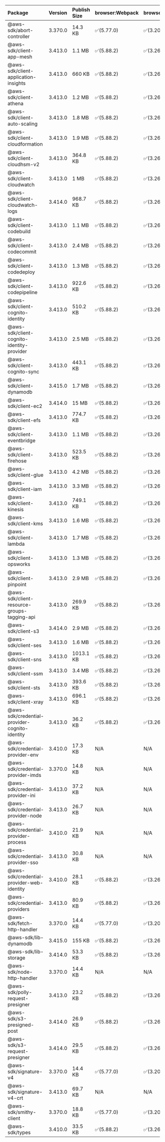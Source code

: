 | Package | Version | Publish Size | browser:Webpack | browser:Rollup | browser:EsBuild |
| :------ | :------ | :----------- | :------ | :----- | :------- |
|@aws-sdk/abort-controller|3.370.0|14.3 KB|✅(5.77.0)|✅(3.20.2)|✅(0.17.15)|
|@aws-sdk/client-app-mesh|3.413.0|1.1 MB|✅(5.88.2)|✅(3.26.3)|✅(0.18.15)|
|@aws-sdk/client-application-insights|3.413.0|660 KB|✅(5.88.2)|✅(3.26.3)|✅(0.18.15)|
|@aws-sdk/client-athena|3.413.0|1.2 MB|✅(5.88.2)|✅(3.26.3)|✅(0.18.15)|
|@aws-sdk/client-auto-scaling|3.413.0|1.8 MB|✅(5.88.2)|✅(3.26.3)|✅(0.18.15)|
|@aws-sdk/client-cloudformation|3.413.0|1.9 MB|✅(5.88.2)|✅(3.26.3)|✅(0.18.15)|
|@aws-sdk/client-cloudhsm-v2|3.413.0|364.8 KB|✅(5.88.2)|✅(3.26.3)|✅(0.18.15)|
|@aws-sdk/client-cloudwatch|3.413.0|1 MB|✅(5.88.2)|✅(3.26.3)|✅(0.18.15)|
|@aws-sdk/client-cloudwatch-logs|3.414.0|968.7 KB|✅(5.88.2)|✅(3.26.3)|✅(0.18.15)|
|@aws-sdk/client-codebuild|3.413.0|1.1 MB|✅(5.88.2)|✅(3.26.3)|✅(0.18.15)|
|@aws-sdk/client-codecommit|3.413.0|2.4 MB|✅(5.88.2)|✅(3.26.3)|✅(0.18.15)|
|@aws-sdk/client-codedeploy|3.413.0|1.3 MB|✅(5.88.2)|✅(3.26.3)|✅(0.18.15)|
|@aws-sdk/client-codepipeline|3.413.0|922.6 KB|✅(5.88.2)|✅(3.26.3)|✅(0.18.15)|
|@aws-sdk/client-cognito-identity|3.413.0|510.2 KB|✅(5.88.2)|✅(3.26.3)|✅(0.18.15)|
|@aws-sdk/client-cognito-identity-provider|3.413.0|2.5 MB|✅(5.88.2)|✅(3.26.3)|✅(0.18.15)|
|@aws-sdk/client-cognito-sync|3.413.0|443.1 KB|✅(5.88.2)|✅(3.26.3)|✅(0.18.15)|
|@aws-sdk/client-dynamodb|3.415.0|1.7 MB|✅(5.88.2)|✅(3.26.3)|✅(0.18.15)|
|@aws-sdk/client-ec2|3.414.0|15 MB|✅(5.88.2)|✅(3.26.3)|✅(0.18.15)|
|@aws-sdk/client-efs|3.413.0|774.7 KB|✅(5.88.2)|✅(3.26.3)|✅(0.18.15)|
|@aws-sdk/client-eventbridge|3.413.0|1.1 MB|✅(5.88.2)|✅(3.26.3)|✅(0.18.15)|
|@aws-sdk/client-firehose|3.413.0|523.5 KB|✅(5.88.2)|✅(3.26.3)|✅(0.18.15)|
|@aws-sdk/client-glue|3.413.0|4.2 MB|✅(5.88.2)|✅(3.26.3)|✅(0.18.15)|
|@aws-sdk/client-iam|3.413.0|3.3 MB|✅(5.88.2)|✅(3.26.3)|✅(0.18.15)|
|@aws-sdk/client-kinesis|3.413.0|749.1 KB|✅(5.88.2)|✅(3.26.3)|✅(0.18.15)|
|@aws-sdk/client-kms|3.413.0|1.6 MB|✅(5.88.2)|✅(3.26.3)|✅(0.18.15)|
|@aws-sdk/client-lambda|3.413.0|1.7 MB|✅(5.88.2)|✅(3.26.3)|✅(0.18.15)|
|@aws-sdk/client-opsworks|3.413.0|1.3 MB|✅(5.88.2)|✅(3.26.3)|✅(0.18.15)|
|@aws-sdk/client-pinpoint|3.413.0|2.9 MB|✅(5.88.2)|✅(3.26.3)|✅(0.18.15)|
|@aws-sdk/client-resource-groups-tagging-api|3.413.0|269.9 KB|✅(5.88.2)|✅(3.26.3)|✅(0.18.15)|
|@aws-sdk/client-s3|3.414.0|2.9 MB|✅(5.88.2)|✅(3.26.3)|✅(0.18.15)|
|@aws-sdk/client-ses|3.413.0|1.6 MB|✅(5.88.2)|✅(3.26.3)|✅(0.18.15)|
|@aws-sdk/client-sns|3.413.0|1013.1 KB|✅(5.88.2)|✅(3.26.3)|✅(0.18.15)|
|@aws-sdk/client-ssm|3.413.0|3.4 MB|✅(5.88.2)|✅(3.26.3)|✅(0.18.15)|
|@aws-sdk/client-sts|3.413.0|393.6 KB|✅(5.88.2)|✅(3.26.3)|✅(0.18.15)|
|@aws-sdk/client-xray|3.413.0|696.1 KB|✅(5.88.2)|✅(3.26.3)|✅(0.18.15)|
|@aws-sdk/credential-provider-cognito-identity|3.413.0|36.2 KB|✅(5.88.2)|✅(3.26.3)|✅(0.18.15)|
|@aws-sdk/credential-provider-env|3.410.0|17.3 KB|N/A|N/A|N/A|
|@aws-sdk/credential-provider-imds|3.370.0|14.8 KB|N/A|N/A|N/A|
|@aws-sdk/credential-provider-ini|3.413.0|37.2 KB|N/A|N/A|N/A|
|@aws-sdk/credential-provider-node|3.413.0|26.7 KB|N/A|N/A|N/A|
|@aws-sdk/credential-provider-process|3.410.0|21.9 KB|N/A|N/A|N/A|
|@aws-sdk/credential-provider-sso|3.413.0|30.8 KB|N/A|N/A|N/A|
|@aws-sdk/credential-provider-web-identity|3.410.0|28.1 KB|✅(5.88.2)|✅(3.26.3)|✅(0.18.15)|
|@aws-sdk/credential-providers|3.413.0|80.9 KB|✅(5.88.2)|✅(3.26.3)|✅(0.18.15)|
|@aws-sdk/fetch-http-handler|3.370.0|14.4 KB|✅(5.77.0)|✅(3.20.2)|✅(0.17.15)|
|@aws-sdk/lib-dynamodb|3.415.0|155 KB|✅(5.88.2)|✅(3.26.3)|✅(0.18.15)|
|@aws-sdk/lib-storage|3.414.0|53.3 KB|✅(5.88.2)|✅(3.26.3)|✅(0.18.15)|
|@aws-sdk/node-http-handler|3.370.0|14.4 KB|N/A|N/A|N/A|
|@aws-sdk/polly-request-presigner|3.413.0|23.2 KB|✅(5.88.2)|✅(3.26.3)|✅(0.18.15)|
|@aws-sdk/s3-presigned-post|3.414.0|26.9 KB|✅(5.88.2)|✅(3.26.3)|✅(0.18.15)|
|@aws-sdk/s3-request-presigner|3.414.0|29.5 KB|✅(5.88.2)|✅(3.26.3)|✅(0.18.15)|
|@aws-sdk/signature-v4|3.370.0|14.4 KB|✅(5.77.0)|✅(3.20.2)|✅(0.17.15)|
|@aws-sdk/signature-v4-crt|3.413.0|69.7 KB|N/A|N/A|N/A|
|@aws-sdk/smithy-client|3.370.0|18.8 KB|✅(5.77.0)|✅(3.20.2)|✅(0.17.15)|
|@aws-sdk/types|3.410.0|33.5 KB|✅(5.88.2)|✅(3.26.3)|✅(0.18.15)|
